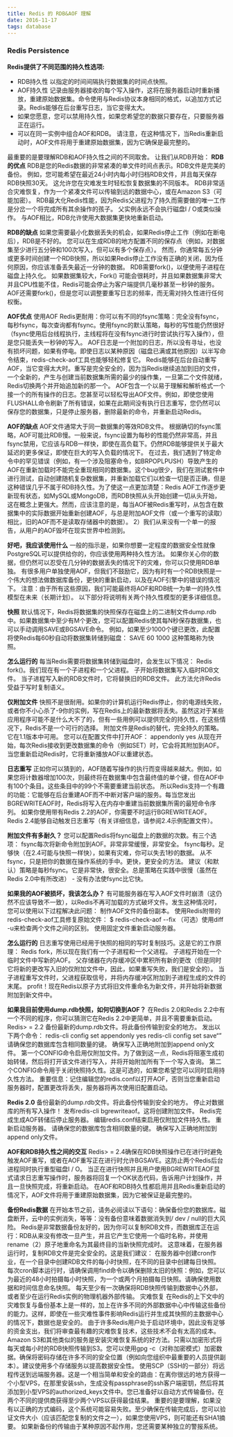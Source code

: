 ```yaml
---
title: Redis 的 RDB&AOF 理解
date: 2016-11-17
tags: database
---
```


### Redis Persistence
**Redis提供了不同范围的持久性选项:**

* RDB持久性 以指定的时间间隔执行数据集的时间点快照。
* AOF持久性 记录由服务器接收的每个写入操作，这将在服务器启动时重新播放，重建原始数据集。命令使用与Redis协议本身相同的格式，以追加方式记录。Redis能够在后台重写日志，当它变得太大。
* 如果您愿意，您可以禁用持久性，如果您希望您的数据只要存在，只要服务器正在运行。
* 可以在同一实例中组合AOF和RDB。 请注意，在这种情况下，当Redis重新启动时，AOF文件将用于重建原始数据集，因为它确保是最完整的。

最重要的是要理解RDB和AOF持久性之间的不同取舍。 让我们从RDB开始：
**RDB的优点**
RDB是您的Redis数据的非常紧凑的单文件时间点表示。RDB文件是完美的备份。 例如，您可能希望在最近24小时内每小时归档RDB文件，并且每天保存RDB快照30天。 这允许您在灾难发生时轻松恢复数据集的不同版本。
RDB非常适合灾难恢复，作为一个紧凑文件可以传输到远的数据中心，或在Amazon S3（可能加密）。
RDB最大化Redis性能，因为Redis父进程为了持久而需要做的唯一工作是分岔一个将完成所有其余操作的孩子。 父实例永远不会执行磁盘I / O或类似操作。
与AOF相比，RDB允许使用大数据集更快地重新启动。

**RDB的缺点**
如果您需要最小化数据丢失的机会，如果Redis停止工作（例如在断电后），RDB是不好的。 您可以在生成RDB的地方配置不同的保存点（例如，对数据集至少进行五分钟和100次写入，但可以有多个保存点）。 然而，你通常每五分钟或更多时间创建一个RDB快照，所以如果Redis停止工作没有正确的关闭，因为任何原因，你应该准备丢失最近一分钟的数据。
RDB需要fork()，以便使用子进程在磁盘上持久化。 如果数据集较大，Fork() 可能会很耗时，并且如果数据集非常大并且CPU性能不佳，Redis可能会停止为客户端提供几毫秒甚至一秒钟的服务。 AOF还需要fork()，但是您可以调整要重写日志的频率，而无需对持久性进行任何权衡。

**AOF优点**
使用AOF Redis更耐用：你可以有不同的fsync策略：完全没有fsync，每秒fsync，每次查询都有fsync。使用fsync的默认策略，每秒的写性能仍然很好（fsync使用后台线程执行，主线程将在没有fsync进行时尝试执行写入操作），但是您只能丢失一秒钟的写入。
AOF日志是一个附加的日志，所以没有寻址，也没有损坏问题，如果有停电。即使日志以某种原因（磁盘已满或其他原因）以半写命令结束，redis-check-aof工具也能够轻松修复它。
Redis能够在后台自动重写AOF，当它变得太大时。重写是完全安全的，因为当Redis继续追加到旧的文件，一个全新的，产生与创建当前数据集所需的最少的操作集，一旦第二个文件就绪，Redis切换两个并开始追加新的那一个。
AOF包含一个以易于理解和解析格式一个接一个的所有操作的日志。您甚至可以轻松导出AOF文件。例如，即使您使用FLUSHALL命令刷新了所有错误，如果在此期间没有执行日志重写，您仍然可以保存您的数据集，只是停止服务器，删除最新的命令，并重新启动Redis。

**AOF的缺点**
AOF文件通常大于同一数据集的等效RDB文件。
根据确切的fsync策略，AOF可能比RDB慢。一般来说，fsync设置为每秒的性能仍然非常高，并且fsync禁用，它应该与RDB一样快，即使在高负载下。仍然RDB能够提供关于最大延迟的更多保证，即使在巨大的写入负载的情况下。
在过去，我们遇到了特定命令中的罕见错误（例如，有一个涉及阻塞命令，如BRPOPLPUSH）导致产生的AOF在重新加载时不能完全重现相同的数据集。这个bug很少，我们在测试套件中进行测试，自动创建随机复杂数据集，并重新加载它们以检查一切是否正确，但是这种错误几乎不属于RDB持久性。为了使这一点更加清楚：Redis AOF工作逐步更新现有状态，如MySQL或MongoDB，而RDB快照从头开始创建一切从头开始，这在概念上更强大。然而，应该注意的是，每当AOF被Redis重写时，从包含在数据集中的实际数据开始重新创建AOF，与总是附加AOF文件（或一个重写的读取）相比，旧的AOF而不是读取存储器中的数据）。 2）我们从来没有一个单一的报告，从用户的AOF毁坏在现实世界中检测到。

**好吧，我应该使用什么**
一般的指示是，如果你想要一定程度的数据安全性就像PostgreSQL可以提供给你的，你应该使用两种持久性方法。
如果你关心你的数据，但仍然可以忍受在几分钟的数据丢失的情况下的灾难，你可以只使用RDB单独。
有很多用户单独使用AOF，但我们不鼓励它，因为有时有一个RDB快照是一个伟大的想法做数据库备份，更快的重新启动，以及在AOF引擎中的错误的情况下。
注意：由于所有这些原因，我们可能最终将AOF和RDB统一为单一的持久性模型在未来（长期计划）。
以下部分将说明有关两个持久性模型的更多详细信息。

**快照**
默认情况下，Redis将数据集的快照保存在磁盘上的二进制文件dump.rdb中。如果数据集中至少有M个更改，您可以配置Redis使其每N秒保存数据集，也可以手动调用SAVE或BGSAVE命令。
例如，如果至少1000个键已更改，此配置将使Redis每60秒自动将数据集转储到磁盘：
SAVE 60 1000
这种策略称为快照。

**怎么运行的**
每当Redis需要将数据集转储到磁盘时，会发生以下情况：
Redis fork()。我们现在有一个子进程和一个父进程。
子开始将数据集写入临时RDB文件。
当子进程写入新的RDB文件时，它将替换旧的RDB文件。
此方法允许Redis受益于写时复制语义。

**仅附加文件**
快照不是很耐用。如果你的计算机运行Redis停止，你的电源线失败，或者你不小心杀了-9你的实例，写在Redis上的最新数据将丢失。虽然这对于某些应用程序可能不是什么大不了的，但有一些用例可以提供完全的持久​​性，在这些情况下，Redis不是一个可行的选择。
附加文件是Redis的替代，完全持久的策略。它在1.1版本中可用。
您可以在配置文件中打开AOF：
appendonly yes
从现在开始，每次Redis接收到更改数据集的命令（例如SET）时，它会将其附加到AOF。当您重新启动Redis时，它将重新播放AOF以重建状态。

**日志重写**
正如你可以猜到的，AOF随着写操作的执行而变得越来越大。例如，如果您将计数器增加100次，则最终将在数据集中包含最终值的单个键，但在AOF中有100个条目。这些条目中的99个不需要重建当前状态。
所以Redis支持一个有趣的功能：它能够在后台重建AOF而不中断对客户端的服务。每当您发出BGREWRITEAOF时，Redis将写入在内存中重建当前数据集所需的最短命令序列。
如果你使用带有Redis 2.2的AOF，你需要不时运行BGREWRITEAOF。Redis 2.4能够自动触发日志重写（有关详细信息，请参阅2.4示例配置文件）。

**附加文件有多耐久？**
您可以配置Redis将fsync磁盘上的数据的次数。有三个选项：
fsync每次将新命令附加到AOF。非常非常缓慢，非常安全。
fsync每秒。足够快（在2.4可能与快照一样快），如果有灾难，你可以失去1秒的数据。
从不fsync，只是把你的数据在操作系统的手中。更快，更安全的方法。
建议（和默认）策略是每秒fsync。它是非常快，很安全。总是策略在实践中很慢（虽然在Redis 2.0中有所改进） - 没有办法使fsync比它快。

**如果我的AOF被损坏，我该怎么办？**
有可能服务器在写入AOF文件时崩溃（这仍然不应该导致不一致），以Redis不再可加载的方式破坏文件。发生这种情况时，您可以使用以下过程解决此问题：
制作AOF文件的备份副本。
使用Redis附带的redis-check-aof工具修复原始文件：
$ redis-check-aof --fix
（可选）使用diff -u来检查两个文件之间的区别。
使用固定文件重新启动服务器。

**怎么运行的**
日志重写使用已经用于快照的相同的写时复制技巧。这是它的工作原理：
Redis fork，所以现在我们有一个子进程和一个父进程。
子进程开始在一个临时文件中写新的AOF。
父存储器在内存缓冲区中累积所有新的更改（但是同时它将新的更改写入旧的仅附加文件中，因此，如果重写失败，我们是安全的）。
当子进程重写文件时，父进程获取信号，并将内存缓冲区附加到子进程生成的文件的末尾。
profit！现在Redis以原子方式将旧文件重命名为新文件，并开始将新数据附加到新文件中。

**如果我目前使用dump.rdb快照，如何切换到AOF？**
在Redis 2.0和Redis 2.2中有一个不同的程序，你可以猜测它在Redis 2.2中更简单，并且不需要重新启动。
Redis> = 2.2
备份最新的dump.rdb文件。将此备份传输到安全的地方。
发出以下两个命令：
redis-cli config set appendonly yes
redis-cli config set save“”
请确保您的数据库包含相同数量的键。
确保写入正确地附加到append only文件。
第一个CONFIG命令启用仅附加文件。为了做到这一点，Redis将阻塞生成初始转储，然后将打开该文件进行写入，并将开始附加所有下一个写入查询。
第二个CONFIG命令用于关闭快照持久性。这是可选的，如果您希望您可以同时启用持久性方法。
重要信息：记住编辑您的redis.conf以打开AOF，否则当您重新启动服务器时，配置更改将丢失，服务器将再次使用旧配置启动。

**Redis 2.0**
备份最新的dump.rdb文件。将此备份传输到安全的地方。
停止对数据库的所有写入操作！
发布redis-cli bgrewriteaof。这将创建附加文件。
Redis完成生成AOF转储后停止服务器。
编辑redis.conf结束启用仅附加文件持久性。
重新启动服务器。
请确保您的数据库包含相同数量的键。
确保写入正确地附加到append only文件。

**AOF和RDB持久性之间的交互**
Redis> = 2.4确保在RDB快照操作已在进行时避免触发AOF重写，或者在AOF重写正在进行时允许BGSAVE。这防止两个Redis后台进程同时执行重型磁盘I / O。
当正在进行快照并且用户使用BGREWRITEAOF显式请求日志重写操作时，服务器将回复一个OK状态代码，告诉用户计划操作，并且一旦快照完成，将重新启动。
在AOF和RDB持久性都启用并且Redis重新启动的情况下，AOF文件将用于重建原始数据集，因为它被保证是最完整的。

**备份Redis数据**
在开始本节之前，请务必阅读以下语句：确保备份您的数据库。磁盘断开，云中的实例消失，等等：没有备份意味着数据消失到/ dev / null的巨大风险。
Redis是非常数据备份友好的，因为你可以复制RDB文件，而数据库正在运行：RDB从来没有修改一旦产生，并且它产生它使用一个临时名称，并使用rename（2）原子地重命名为其最终目的当新快照完成时。
这意味着，在服务器运行时，复制RDB文件是完全安全的。这是我们建议：
在服务器中创建cron作业，在一个目录中创建RDB文件的每小时快照，在不同的目录中创建每日快照。
每次cron脚本运行时，请确保调用find命令以确保删除太旧的快照：例如，您可以为最近的48小时拍摄每小时快照，为一个或两个月拍摄每日快照。请确保使用数据和时间信息命名快照。
每天至少有一次确保将RDB快照传输到数据中心外部，或者至少在运行Redis实例的物理机器外部传输。
灾难恢复
在Redis的上下文中的灾难恢复与备份基本上是一样的，加上在许多不同的外部数据中心中传输这些备份的能力。这样，即使在一些灾难性事件影响Redis运行并生成其快照的主数据中心的情况下，数据也是安全的。
由于许多Redis用户处于启动环境中，因此没有足够的资金支出，我们将审查最有趣的灾难恢复技术，这些技术不会有太高的成本。
Amazon S3和其他类似的服务是安装灾难恢复系统的好方法。只需以加密形式将每天或每小时的RDB快照传输到S3。您可以使用gpg -c（对称加密模式）加密数据。确保将密码存储在许多不同的安全位置（例如向您组织中最重要的人员提供副本）。建议使用多个存储服务以提高数据安全性。
使用SCP（SSH的一部分）将远程传送到远端服务器。这是一个相当简单和安全的路由：在离你很远的地方获得一个小型VPS，在那里安装ssh，生成没有passphrase的ssh客户端密钥，然后将其添加到小型VPS的authorized_keys文件中。您已准备好以自动方式传输备份。在两个不同的提供商获得至少两个VPS以获得最佳结果。
重要的是要理解，如果没有以正确的方式编码，这个系统可能容易失败。至少确保在传输完成后，您可以验证文件大小（应该匹配您复制的文件之一），如果您使用VPS，则可能还有SHA1摘要。
如果新备份的传输由于某种原因不起作用，您还需要某种独立的警报系统。
